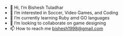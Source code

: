 - 👋 Hi, I’m Bishesh Tuladhar
- 👀 I’m interested in Soccer, Video Games, and Coding
- 🌱 I’m currently learning Ruby amd GO languages
- 💞️ I’m looking to collaborate on game designing
- 📫 How to reach me bishesh1998@gmail.com

<!---
bishesh1998/bishesh1998 is a ✨ special ✨ repository because its `README.md` (this file) appears on your GitHub profile.
You can click the Preview link to take a look at your changes.
--->
